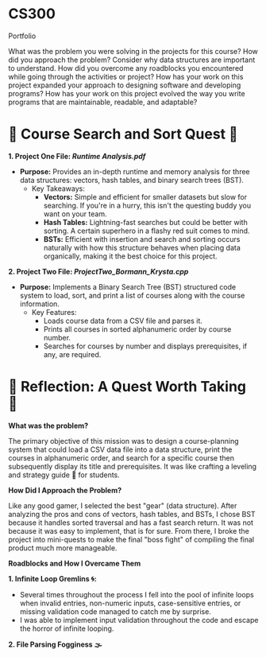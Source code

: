 # CS300
Portfolio

What was the problem you were solving in the projects for this course?
How did you approach the problem? Consider why data structures are important to understand.
How did you overcome any roadblocks you encountered while going through the activities or project?
How has your work on this project expanded your approach to designing software and developing programs?
How has your work on this project evolved the way you write programs that are maintainable, readable, and adaptable?

# 🏰 Course Search and Sort Quest 🏰
**1. Project One File: _Runtime Analysis.pdf_**
  - **Purpose:** Provides an in-depth runtime and memory analysis for three data structures: vectors, hash tables, and binary search trees (BST).
    - Key Takeaways:
      - **Vectors:** Simple and efficient for smaller datasets but slow for searching. If you're in a hurry, this isn't the questing buddy you want on your team.
      - **Hash Tables:** Lightning-fast searches but could be better with sorting. A certain superhero in a flashy red suit comes to mind.
      - **BSTs:** Efficient with insertion and search and sorting occurs naturally with how this structure behaves when placing data organically, making it the best choice for this project.

**2. Project Two File: _ProjectTwo_Bormann_Krysta.cpp_**
- **Purpose:** Implements a Binary Search Tree (BST) structured code system to load, sort, and print a list of courses along with the course information.
    - Key Features:
      - Loads course data from a CSV file and parses it.
      - Prints all courses in sorted alphanumeric order by course number.
      - Searches for courses by number and displays prerequisites, if any, are required.
     
# 🌟 **Reflection: A Quest Worth Taking** 🌟

**What was the problem?**  

The primary objective of this mission was to design a course-planning system that could load a CSV data file into a data structure, print the courses in alphanumeric order, and search for a specific course then subsequently display its title and prerequisites. It was like crafting a leveling and strategy guide 📖 for students.  

**How Did I Approach the Problem?**

Like any good gamer, I selected the best "gear" (data structure). After analyzing the pros and cons of vectors, hash tables, and BSTs, I chose BST because it handles sorted traversal and has a fast search return. It was not because it was easy to implement, that is for sure. From there, I broke the project into mini-quests to make the final "boss fight" of compiling the final product much more manageable.  

**Roadblocks and How I Overcame Them**  

**1. Infinite Loop Gremlins 🌀:**
-  Several times throughout the process I fell into the pool of infinite loops when invalid entries, non-numeric inputs, case-sensitive entries, or missing validation code managed to catch me by surprise.
-  I was able to implement input validation throughout the code and escape the horror of infinite looping.

**2. File Parsing Fogginess 🌫️**



















